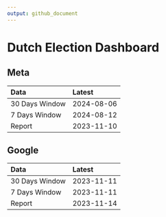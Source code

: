 ```yaml
---
output: github_document
---
```


# Dutch Election Dashboard



## Meta


|Data           |Latest     |
|:--------------|:----------|
|30 Days Window |2024-08-06 |
|7 Days Window  |2024-08-12 |
|Report         |2023-11-10 |

## Google


|Data           |Latest     |
|:--------------|:----------|
|30 Days Window |2023-11-11 |
|7 Days Window  |2023-11-11 |
|Report         |2023-11-14 |

